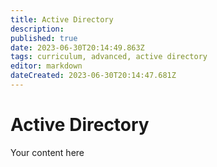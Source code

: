 ```yaml
---
title: Active Directory
description: 
published: true
date: 2023-06-30T20:14:49.863Z
tags: curriculum, advanced, active directory
editor: markdown
dateCreated: 2023-06-30T20:14:47.681Z
---
```


# Active Directory
Your content here